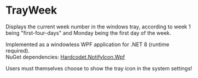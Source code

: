 TrayWeek
========

Displays the current week number in the windows tray, according to week 1 being "first-four-days" and Monday being the first day of the week.

Implemented as a windowless WPF application for .NET 8 (runtime required).  
NuGet dependencies: [Hardcodet.NotifyIcon.Wpf](https://github.com/hardcodet/wpf-notifyicon)

Users must themselves choose to show the tray icon in the system settings!
